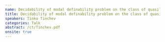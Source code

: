 ```yaml
---
name: Decidability of modal definability problem on the class of quasilinear frames.
title: Decidability of modal definability problem on the class of quasilinear frames.
speakers: Tinko Tinchev
categories: Talk
abstract: /ct/Tinchev.pdf
onsite: true
---
```

